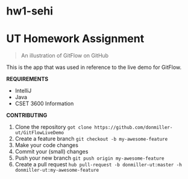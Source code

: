 # hw1-sehi
# UT Homework Assignment

> An illustration of GitFlow on GitHub

This is the app that was used in reference to the live demo for GitFlow.

**REQUIREMENTS**
-	IntelliJ
-	Java
-	CSET 3600 Information

__CONTRIBUTING__
1.	Clone the repository ```got clone https://github.com/donmiller-ut/GitFlowLiveDemo```
2.	Create a feature branch ```git checkout -b my-awesome-feature```
3.	Make your code changes
4.	Commit your (small) changes
5.	Push your new branch ```git push origin my-awesome-feature```
6.	Create a pull request ```hub pull-request -b donmiller-ut:master -h donmiller-ut:my-awesome-feature```
